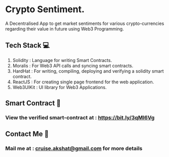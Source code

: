 # Crypto Sentiment.

A Decentralised App to get market sentiments for various crypto-currencies regarding their value in future using Web3 Programming.

## Tech Stack :computer:
1. Solidity : Language for writing Smart Contracts.
2. Moralis : For Web3 API calls and syncing smart contracts.
3. HardHat : For writing, compiling, deploying and verifying a solidity smart contract.
4. ReactJS : For creating single page frontend for the web application.
5. Web3UIKit : UI library for Web3 Applications.

## Smart Contract :ledger:
### View the verified smart-contract at : https://bit.ly/3qMl6Vg 

## Contact Me :speech_balloon:
### Mail me at : cruise.akshat@gmail.com for more details

